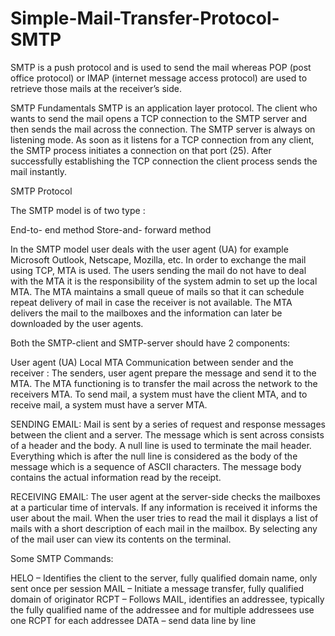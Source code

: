 # Simple-Mail-Transfer-Protocol-SMTP
SMTP is a push protocol and is used to send the mail whereas POP (post office protocol) or IMAP (internet message access protocol) are used to retrieve those mails at the receiver’s side. 

SMTP Fundamentals 
SMTP is an application layer protocol. The client who wants to send the mail opens a TCP connection to the SMTP server and then sends the mail across the connection. The SMTP server is always on listening mode. As soon as it listens for a TCP connection from any client, the SMTP process initiates a connection on that port (25). After successfully establishing the TCP connection the client process sends the mail instantly. 

SMTP Protocol 

The SMTP model is of two type :

End-to- end method
Store-and- forward method

In the SMTP model user deals with the user agent (UA) for example Microsoft Outlook, Netscape, Mozilla, etc. In order to exchange the mail using TCP, MTA is used. The users sending the mail do not have to deal with the MTA it is the responsibility of the system admin to set up the local MTA. The MTA maintains a small queue of mails so that it can schedule repeat delivery of mail in case the receiver is not available. The MTA delivers the mail to the mailboxes and the information can later be downloaded by the user agents.

Both the SMTP-client and SMTP-server should have 2 components:

User agent (UA)
Local MTA
Communication between sender and the receiver : 
The senders, user agent prepare the message and send it to the MTA. The MTA functioning is to transfer the mail across the network to the receivers MTA. To send mail, a system must have the client MTA, and to receive mail, a system must have a server MTA. 

SENDING EMAIL: 
Mail is sent by a series of request and response messages between the client and a server. The message which is sent across consists of a header and the body. A null line is used to terminate the mail header. Everything which is after the null line is considered as the body of the message which is a sequence of ASCII characters. The message body contains the actual information read by the receipt. 

RECEIVING EMAIL: 
The user agent at the server-side checks the mailboxes at a particular time of intervals. If any information is received it informs the user about the mail. When the user tries to read the mail it displays a list of mails with a short description of each mail in the mailbox. By selecting any of the mail user can view its contents on the terminal.

Some SMTP Commands:

HELO – Identifies the client to the server, fully qualified domain name, only sent once per session
MAIL – Initiate a message transfer, fully qualified domain of originator
RCPT – Follows MAIL, identifies an addressee, typically the fully qualified name of the addressee and for multiple addressees use one RCPT for each addressee
DATA – send data line by line
